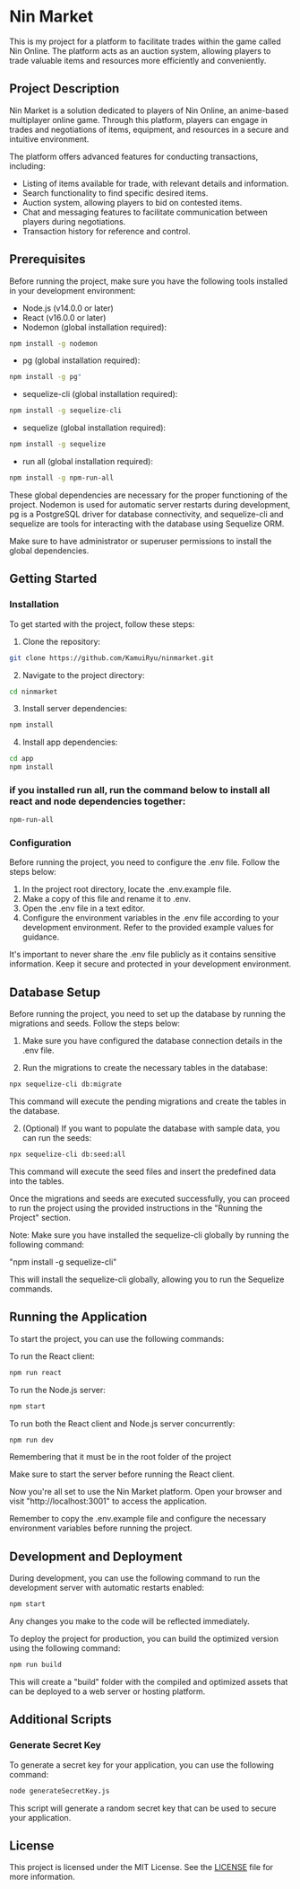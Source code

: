 # Nin Market

This is my project for a platform to facilitate trades within the game called Nin Online. The platform acts as an auction system, allowing players to trade valuable items and resources more efficiently and conveniently.

## Project Description

Nin Market is a solution dedicated to players of Nin Online, an anime-based multiplayer online game. Through this platform, players can engage in trades and negotiations of items, equipment, and resources in a secure and intuitive environment.

The platform offers advanced features for conducting transactions, including:

-   Listing of items available for trade, with relevant details and information.
-   Search functionality to find specific desired items.
-   Auction system, allowing players to bid on contested items.
-   Chat and messaging features to facilitate communication between players during negotiations.
-   Transaction history for reference and control.

## Prerequisites

Before running the project, make sure you have the following tools installed in your development environment:

-   Node.js (v14.0.0 or later)
-   React (v16.0.0 or later)
-   Nodemon (global installation required):

```bash
npm install -g nodemon
```

-   pg (global installation required):

```bash
npm install -g pg"
```

-   sequelize-cli (global installation required):

```bash
npm install -g sequelize-cli
```

-   sequelize (global installation required):

```bash
npm install -g sequelize
```

-   run all (global installation required):

```bash
npm install -g npm-run-all
```

These global dependencies are necessary for the proper functioning of the project. Nodemon is used for automatic server restarts during development, pg is a PostgreSQL driver for database connectivity, and sequelize-cli and sequelize are tools for interacting with the database using Sequelize ORM.

Make sure to have administrator or superuser permissions to install the global dependencies.

## Getting Started

### Installation

To get started with the project, follow these steps:

1. Clone the repository:

```bash
git clone https://github.com/KamuiRyu/ninmarket.git
```

2. Navigate to the project directory:

```bash
cd ninmarket
```

3. Install server dependencies:

```bash
npm install
```

4. Install app dependencies:

```bash
cd app
npm install
```

### if you installed run all, run the command below to install all react and node dependencies together:

```bash
npm-run-all
```

### Configuration

Before running the project, you need to configure the .env file. Follow the steps below:

1. In the project root directory, locate the .env.example file.
2. Make a copy of this file and rename it to .env.
3. Open the .env file in a text editor.
4. Configure the environment variables in the .env file according to your development environment. Refer to the provided example values for guidance.

It's important to never share the .env file publicly as it contains sensitive information. Keep it secure and protected in your development environment.

## Database Setup

Before running the project, you need to set up the database by running the migrations and seeds. Follow the steps below:

1. Make sure you have configured the database connection details in the .env file.

2. Run the migrations to create the necessary tables in the database:

```bash
npx sequelize-cli db:migrate
```

This command will execute the pending migrations and create the tables in the database.

2. (Optional) If you want to populate the database with sample data, you can run the seeds:

```bash
npx sequelize-cli db:seed:all
```

This command will execute the seed files and insert the predefined data into the tables.

Once the migrations and seeds are executed successfully, you can proceed to run the project using the provided instructions in the "Running the Project" section.

Note: Make sure you have installed the sequelize-cli globally by running the following command:

"npm install -g sequelize-cli"

This will install the sequelize-cli globally, allowing you to run the Sequelize commands.

## Running the Application

To start the project, you can use the following commands:

To run the React client:
 ```bash
npm run react
```

To run the Node.js server:
```bash
npm start
 ```

To run both the React client and Node.js server concurrently:
 ```bash
npm run dev
```

Remembering that it must be in the root folder of the project

Make sure to start the server before running the React client.

Now you're all set to use the Nin Market platform. Open your browser and visit "http://localhost:3001" to access the application.

Remember to copy the .env.example file and configure the necessary environment variables before running the project.

## Development and Deployment

During development, you can use the following command to run the development server with automatic restarts enabled:

```bash
npm start
```

Any changes you make to the code will be reflected immediately.

To deploy the project for production, you can build the optimized version using the following command:

```bash
npm run build
```

This will create a "build" folder with the compiled and optimized assets that can be deployed to a web server or hosting platform.

## Additional Scripts

### Generate Secret Key

To generate a secret key for your application, you can use the following command:

```bash
node generateSecretKey.js
```

This script will generate a random secret key that can be used to secure your application.

## License

This project is licensed under the MIT License. See the [LICENSE](LICENSE) file for more information.
